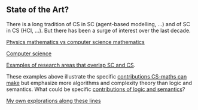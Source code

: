 ## State of the Art?

There is a long tradition of CS in SC (agent-based modelling, ...) and of SC in CS (HCI, ...). But there has been a surge of interest over the last decade.

[Physics mathematics vs computer science mathematics](physics-maths-vs-CS-maths.md) 

[Computer science](computer-science.md)

[Examples of research areas that overlap SC and CS](existing-research-areas.md).

These examples above illustrate the specific [contributions CS-maths can make](contributions-of-CS-maths.md) but emphasize more algorithms and complexity theory than logic and semantics. What could be specific [contributions of logic and semantics](logic-and-semantics.md)?

[My own explorations along these lines](track-record.md)

